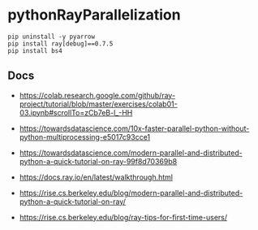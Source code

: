 # pythonRayParallelization

```
pip uninstall -y pyarrow
pip install ray[debug]==0.7.5
pip install bs4
```

##  Docs
- https://colab.research.google.com/github/ray-project/tutorial/blob/master/exercises/colab01-03.ipynb#scrollTo=zCb7eB-l_-HH

- https://towardsdatascience.com/10x-faster-parallel-python-without-python-multiprocessing-e5017c93cce1

- https://towardsdatascience.com/modern-parallel-and-distributed-python-a-quick-tutorial-on-ray-99f8d70369b8
- https://docs.ray.io/en/latest/walkthrough.html

- https://rise.cs.berkeley.edu/blog/modern-parallel-and-distributed-python-a-quick-tutorial-on-ray/

- https://rise.cs.berkeley.edu/blog/ray-tips-for-first-time-users/
